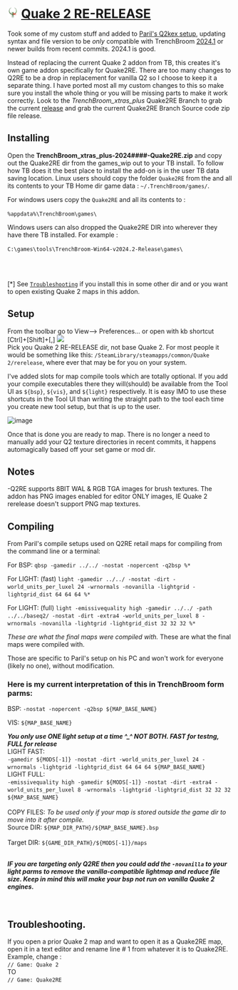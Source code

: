 # <img src="/games/Quake2RE/Icon.png" width="24" height="24"> [Quake 2 RE-RELEASE]([/games_wip/Quake2/](https://store.steampowered.com/agecheck/app/2320/)https://store.steampowered.com/agecheck/app/2320/)<br>

Took some of my custom stuff and added to [Paril's Q2kex setup](https://github.com/id-Software/quake2-rerelease-dll/tree/main/fgd), updating syntax and file version to be _only_ compatible with TrenchBroom [2024.1](https://github.com/TrenchBroom/TrenchBroom/releases/tag/v2024.1) or newer builds from recent commits. 2024.1 is good.<br>



Instead of replacing the current Quake 2 addon from TB, this creates it's own game addon specifically for Quake2RE. There are too many changes to Q2RE to be a drop in replacement for vanilla Q2 so I choose to keep it a separate thing. I have ported most all my custom changes to this so make sure you install the whole thing or you will be missing parts to make it work correctly. Look to the *TrenchBroom_xtras_plus* Quake2RE Branch to grab the current [release](https://github.com/eGax/TrenchBroom_xtras_plus/archive/refs/heads/Quake2RE.zip) and grab the current Quake2RE Branch Source code zip file release.

## Installing

Open the **TrenchBroom_xtras_plus-2024####-Quake2RE.zip** and copy out the Quake2RE dir from the games_wip out to your TB install. To follow how TB does it the best place to install the add-on is in the user TB data saving location. Linux users should copy the folder `Quake2RE` from the and all its contents to your TB Home dir game data : `~/.TrenchBroom/games/`.<br>

For windows users copy the `Quake2RE` and all its contents to :
<p><code>%appdata%\TrenchBroom\games\</code></p>

Windows users can also dropped the Quake2RE DIR into wherever they have there TB installed. For example : 
<p><code>C:\games\tools\TrenchBroom-Win64-v2024.2-Release\games\</code></p>
<br>

<br>[*] See [`Troubleshooting`](#troubleshooting) if you install this in some other dir and or you want to open existing Quake 2 maps in this addon.
## Setup
From the toolbar go to View--> Preferences... or open with kb shortcut [Ctrl]+[Shift]+[,]
<img src="https://github.com/eGax/TrenchBroom_xtras_plus/assets/9817245/fd8816ae-cd4a-4bef-a8d0-c19738b90cb7" width="420"/><br>
Pick you Quake 2 RE-RELEASE dir, not base Quake 2. For most people it would be something like this:
`/SteamLibrary/steamapps/common/Quake 2/rerelease`, where ever that may be for you on your system.

I've added slots for map compile tools which are totally optional. If you add your compile executables there they will(should) be available from the Tool UI as `${bsp}`, `${vis}`, and `${light}` respectively. It is easy IMO to use these shortcuts in the Tool UI than writing the straight path to the tool each time you create new tool setup, but that is up to the user.

![image](https://github.com/eGax/TrenchBroom_xtras_plus/assets/9817245/6878112a-0511-48b6-b779-3a428b410849)

Once that is done you are ready to map. There is no longer a need to manually add your Q2 texture directories in recent commits, it happens automagically based off your set game or mod dir.

## Notes

-Q2RE supports 8BIT WAL & RGB TGA images for brush textures. The addon has PNG images enabled for editor ONLY images, IE Quake 2 rerelease doesn't support PNG map textures.

## Compiling  

From Paril's compile setups used on Q2RE retail maps for compiling from the command line or a terminal:

For BSP: `qbsp -gamedir ../../ -nostat -nopercent -q2bsp %*`

For LIGHT: (fast) `light -gamedir ../../ -nostat -dirt -world_units_per_luxel 24 -wrnormals -novanilla -lightgrid -lightgrid_dist 64 64 64 %*`<br>

For LIGHT: (full) `light -emissivequality high -gamedir ../../ -path ../../baseq2/ -nostat -dirt -extra4 -world_units_per_luxel 8 -wrnormals -novanilla -lightgrid -lightgrid_dist 32 32 32 %*`<br>

_These are what the final maps were compiled with._ These are what the final maps were compiled with.

Those are specific to Paril's setup on his PC and won't work for everyone (likely no one), without modification.

### Here is my current interpretation of this in TrenchBroom form parms:

BSP: `-nostat -nopercent -q2bsp ${MAP_BASE_NAME}`<br>

VIS: `${MAP_BASE_NAME}`<br>

***You only use ONE light setup at a time ^_^ NOT BOTH. FAST for testng, FULL for release***<br>
LIGHT FAST:<br>
`-gamedir ${MODS[-1]} -nostat -dirt -world_units_per_luxel 24 -wrnormals -lightgrid -lightgrid_dist 64 64 64 ${MAP_BASE_NAME}`<br>
LIGHT FULL:<br>
`-emissivequality high -gamedir ${MODS[-1]} -nostat -dirt -extra4 -world_units_per_luxel 8 -wrnormals -lightgrid -lightgrid_dist 32 32 32 ${MAP_BASE_NAME}`<br><br>
COPY FILES: _To be used only if your map is stored outside the game dir to move into it after compile._ <br>
    Source DIR: `${MAP_DIR_PATH}/${MAP_BASE_NAME}.bsp`<br><br>
    Target DIR:  `${GAME_DIR_PATH}/${MODS[-1]}/maps`<br><br>

***IF you are targeting only Q2RE then you could add the `-novanilla` to your light parms to remove the vanilla-compatible lightmap and reduce file size. Keep in mind this will make your bsp not run on vanilla Quake 2 engines.***<br>
<br><br>
## Troubleshooting.

If you open a prior Quake 2 map and want to open it as a Quake2RE map, open it in a text editor and rename line # 1 from whatever it is to Quake2RE. Example, change :<br>
`// Game: Quake 2`
<br>TO<br>
`// Game: Quake2RE`
